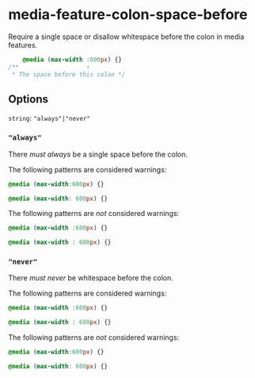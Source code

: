 # media-feature-colon-space-before

Require a single space or disallow whitespace before the colon in media features.

```css
    @media (max-width :600px) {}
/**                   ↑
 * The space before this colon */
```

## Options

`string`: `"always"|"never"`

### `"always"`

There *must always* be a single space before the colon.

The following patterns are considered warnings:

```css
@media (max-width:600px) {}
```

```css
@media (max-width: 600px) {}
```

The following patterns are *not* considered warnings:

```css
@media (max-width :600px) {}
```

```css
@media (max-width : 600px) {}
```

### `"never"`

There *must never* be whitespace before the colon.

The following patterns are considered warnings:

```css
@media (max-width :600px) {}
```

```css
@media (max-width : 600px) {}
```

The following patterns are *not* considered warnings:

```css
@media (max-width:600px) {}
```

```css
@media (max-width: 600px) {}
```
